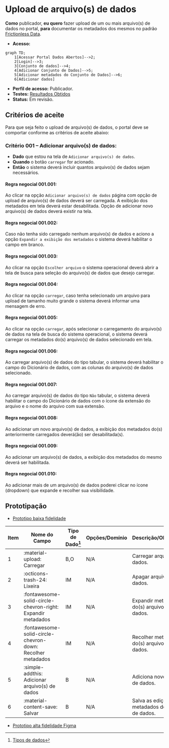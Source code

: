 # Upload de arquivo(s) de dados

**Como** publicador, **eu quero** fazer upload de um ou mais arquivo(s) de dados no portal, **para** documentar os metadados dos mesmos no padrão [Frictionless Data](https://specs.frictionlessdata.io/#overview).

- **Acesso:** 

```mermaid
graph TD;
    1[Acessar Portal Dados Abertos]-->2;
    2[Login]-->3;
    3[Conjunto de dados]-->4;
    4[Adicionar Conjunto de Dados]-->5;
    5[Adicionar metadados do Conjunto de Dados]-->6;
    6[Adicionar dados]
```
- **Perfil de acesso:** Publicador. 
- **Testes:** [Resultados Obtidos](../../testes/01_upload_de_arquivos_recursos/#resultados-obtidos)
- **Status:** Em revisão. 

## Critérios de aceite
Para que seja feito o upload de arquivo(s) de dados, o portal deve se comportar conforme as critérios de aceite abaixo:

### **Critério 001 – Adicionar arquivo(s) de dados:**
- **Dado** que estou na tela de `Adicionar arquivo(s) de dados`.
- **Quando** o botão `carregar` for acionado.
- **Então** o sistema deverá incluir quantos arquivo(s) de dados sejam necessários.

#### **Regra negocial 001.001**: 
Ao clicar na opção `Adicionar arquivo(s) de dados` página com opção de upload de arquivo(s) de dados deverá ser carregada. A exibição dos metadados em tela deverá estar desabilitada. Opção de adicionar novo arquivo(s) de dados deverá existir na tela.

#### **Regra negocial 001.002**:
Caso não tenha sido carregado nenhum arquivo(s) de dados e aciono a opção `Expandir a exibição dos metadados` o sistema deverá habilitar o campo em branco.

#### **Regra negocial 001.003**:
Ao clicar na opção `Escolher arquivo` o sistema operacional deverá abrir a tela de busca para seleção do arquivo(s) de dados que desejo carregar.

#### **Regra negocial 001.004**:
Ao clicar na opção `carregar`, caso tenha selecionado um arquivo para upload de tamanho muito grande o sistema deverá informar uma mensagem de erro.

#### **Regra negocial 001.005**: 
Ao clicar na opção `carregar`, após selecionar o carregamento do arquivo(s) de dados na tela de busca do sistema operacional, o sistema deverá carregar os metadados do(s) arquivo(s) de dados selecionado em tela.

#### **Regra negocial 001.006**:
Ao carregar arquivo(s) de dados do tipo tabular, o sistema deverá habilitar o campo do Dicionário de dados, com as colunas do arquivo(s) de dados selecionado.  

#### **Regra negocial 001.007**:
Ao carregar arquivo(s) de dados do tipo `Não` tabular, o sistema deverá habilitar o campo do Dicionário de dados com o ícone da extensão do arquivo e o nome do arquivo com sua extensão.

#### **Regra negocial 001.008**:
Ao adicionar um novo arquivo(s) de dados, a exibição dos metadados do(s) anteriormente carregados deverá(ão) ser desabilitada(s). 

#### **Regra negocial 001.009**:
Ao adicionar um arquivo(s) de dados, a exibição dos metadados do mesmo deverá ser habilitada.

#### **Regra negocial 001.010**:
Ao adicionar mais de um arquivo(s) de dados poderei clicar no ícone (dropdown) que expande e recolher sua visibilidade.

## Prototipação

- [Prototipo baixa fidelidade](/assets/pdfs/prototipo_telas_ckan.pdf)

| Item |                        Nome do Campo                        | Tipo de Dado[^1] | Opções/Domínio |     Descrição/Observações      |
|------|-------------------------------------------------------------|------------------|----------------|--------------------------------|
|    1 | :material-upload: Carregar| B,O| N/A| Carregar arquivo(s) de dados.            |
|    2 | :octicons-trash-24: Lixeira| IM| N/A| Apagar arquivo(s) de dados.       |
|    3 | :fontawesome-solid-circle-chevron-right: Expandir metadados | IM              | N/A            | Expandir metadados do(s) arquivo(s) de dados. |
|    4 | :fontawesome-solid-circle-chevron-down: Recolher metadados  | IM              | N/A            | Recolher metadados do(s) arquivo(s) de dados. |
|    5 | :simple-addthis: Adicionar arquivo(s) de dados  | B  | N/A  | Adiciona novo arquivo(s) de dados.   |
|    6 | :material-content-save: Salvar          | B                  | N/A            | Salva as edições dos metadados do arquivo(s) de dados.   |

- [Prototipo alta fidelidade Figma](https://www.figma.com/proto/X0SZVAiL6Auf6pqssoewnn/SEPLAG-CKAN?node-id=2%3A387&scaling=min-zoom&page-id=2%3A387&starting-point-node-id=217%3A1115) 

[^1]: [Tipos de dados](../../modelos/tipos_dado_formulario_html.md)